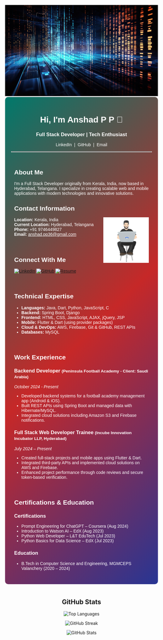 <!-- Banner Image -->
<img src="ai-generated-8273245_1280.jpg" alt="Banner" height ="300" width="100%">

<!-- Main Container -->
<div style="background: linear-gradient(135deg, #00796B, #C62828, #283593); padding: 20px; border-radius: 10px; color: #ffffff; font-family: Arial, sans-serif;">

  <!-- Header Section -->
  <h1 align="center">Hi, I'm Anshad P P 👋</h1>
  <h3 align="center">Full Stack Developer | Tech Enthusiast</h3>
  
  <!-- Social Links -->
  <p align="center" style="margin-top: 0.5rem;">
    <a href="https://in.linkedin.com/in/anshad-p-p" style="color:#ffffff; text-decoration:none;">LinkedIn</a> &nbsp;|&nbsp;
    <a href="https://github.com/anshadpp" style="color:#ffffff; text-decoration:none;">GitHub</a> &nbsp;|&nbsp;
    <a href="mailto:anshad.pp36@gmail.com" style="color:#ffffff; text-decoration:none;">Email</a>
  </p>
  
  <hr style="border: 1px solid #ffffff;">

  <!-- About Me & Contact Info -->
  <div style="text-align: left; padding: 10px;">
    <h2>About Me</h2>
    <p>
      I'm a Full Stack Developer originally from Kerala, India, now based in Hyderabad, Telangana. I specialize in creating scalable web and mobile applications with modern technologies and innovative solutions.
    </p>
    <h2>Contact Information</h2>
  <img align="right" src="man-1835.gif" alt="Developer GIF" width="150">
    <ul style="list-style-type: none; padding-left: 0;">
      <li><strong>Location:</strong> Kerala, India</li>
      <li><strong>Current Location:</strong> Hyderabad, Telangana</li>
      <li><strong>Phone:</strong> +91 9746449827</li>
      <li><strong>Email:</strong> <a href="mailto:anshad.pp36@gmail.com" style="color: #ffffff;">anshad.pp36@gmail.com</a></li>
    </ul>
  </div>

  <div style="text-align: left; padding: 10px;">
    <h2>Connect With Me</h2>
    <p>
      <a href="https://in.linkedin.com/in/anshad-p-p"><img src="https://img.shields.io/badge/LinkedIn-anshad--p--p-blue?style=flat&logo=linkedin&logoColor=white" alt="LinkedIn"></a>
      <a href="https://github.com/anshadpp"><img src="https://img.shields.io/badge/GitHub-anshadpp-red?style=flat&logo=github&logoColor=white" alt="GitHub"></a>
      <a href="https://drive.google.com/file/d/1dxC1kzfr9dc4AXD9Jy1qV5VgxwawULiz/view?usp=drive_link"><img src="https://img.shields.io/badge/Resume-View-blue?style=flat" alt="Resume"></a>
    </p>
  </div>
  <!-- Technical Expertise -->
  <div style="text-align: left; padding: 10px;">
    <h2>Technical Expertise</h2>
    <ul>
      <li><strong>Languages:</strong> Java, Dart, Python, JavaScript, C</li>
      <li><strong>Backend:</strong> Spring Boot, Django</li>
      <li><strong>Frontend:</strong> HTML, CSS, JavaScript, AJAX, jQuery, JSP</li>
      <li><strong>Mobile:</strong> Flutter & Dart (using provider packages)</li>
      <li><strong>Cloud & DevOps:</strong> AWS, Firebase, Git & GitHub, REST APIs</li>
      <li><strong>Databases:</strong> MySQL</li>
    </ul>
  </div>

  <!-- Work Experience -->
  <div style="text-align: left; padding: 10px;">
    <h2>Work Experience</h2>
    <h3>Backend Developer <small>(Peninsula Football Academy - Client: Saudi Arabia)</small></h3>
    <p><em>October 2024 - Present</em></p>
    <ul>
      <li>Developed backend systems for a football academy management app (Android & iOS).</li>
      <li>Built REST APIs using Spring Boot and managed data with Hibernate/MySQL.</li>
      <li>Integrated cloud solutions including Amazon S3 and Firebase notifications.</li>
    </ul>
    <h3>Full Stack Web Developer Trainee <small>(Incube Innovation Incubator LLP, Hyderabad)</small></h3>
    <p><em>July 2024 – Present</em></p>
    <ul>
      <li>Created full-stack projects and mobile apps using Flutter & Dart.</li>
      <li>Integrated third-party APIs and implemented cloud solutions on AWS and Firebase.</li>
      <li>Enhanced project performance through code reviews and secure token-based verification.</li>
    </ul>
    
    
  </div>

  <!-- Certifications & Education -->
  <div style="text-align: left; padding: 10px;">
    <h2>Certifications & Education</h2>
    <h3>Certifications</h3>
    <ul>
      <li>Prompt Engineering for ChatGPT – Coursera (Aug 2024)</li>
      <li>Introduction to Watson AI – EdX (Aug 2023)</li>
      <li>Python Web Developer – L&T EduTech (Jul 2023)</li>
      <li>Python Basics for Data Science – EdX (Jul 2023)</li>
    </ul>
    <h3>Education</h3>
    <ul>
      <li>B.Tech in Computer Science and Engineering, MGMCEPS Valanchery (2020 – 2024)</li>
    </ul>
    
    
  </div>
  
  <!-- Resume & Connect -->

  
</div>

<br>

<!-- GitHub Stats Section -->
<div align="center">
  <h2>GitHub Stats</h2>
  <p>
    <img src="https://github-readme-stats.vercel.app/api/top-langs/?username=anshadpp&layout=compact&hide_border=true" alt="Top Languages">
  </p>
  <p>
    <img src="https://github-readme-streak-stats.herokuapp.com/?user=anshadpp&hide_border=true" alt="GitHub Streak">
  </p>
  <p>
    <img src="https://github-readme-stats.vercel.app/api?username=anshadpp&hide_border=true" alt="GitHub Stats">
  </p>
</div>

